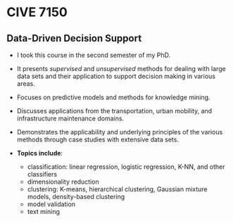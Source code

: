 # CIVE 7150
## Data-Driven Decision Support
+ I took this course in the second semester of my PhD.
+ It presents *supervised* and *unsupervised* methods for dealing with large data sets and their application to support decision making in various areas.
+ Focuses on predictive models and methods for knowledge mining.
+ Discusses applications from the transportation, urban mobility, and infrastructure maintenance domains.
+ Demonstrates the applicability and underlying principles of the various methods through case studies with extensive data sets.

+ **Topics include**:
  + classification: linear regression, logistic regression, K-NN, and other classifiers
  + dimensionality reduction
  + clustering: K-means, hierarchical clustering, Gaussian mixture models, density-based clustering
  + model validation
  + text mining
